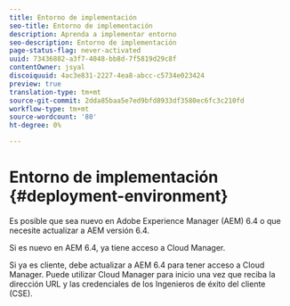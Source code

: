 ```yaml
---
title: Entorno de implementación
seo-title: Entorno de implementación
description: Aprenda a implementar entorno
seo-description: Entorno de implementación
page-status-flag: never-activated
uuid: 73436882-a3f7-4048-bb8d-7f5819d29c8f
contentOwner: jsyal
discoiquuid: 4ac3e831-2227-4ea8-abcc-c5734e023424
preview: true
translation-type: tm+mt
source-git-commit: 2dda85baa5e7ed9bfd8933df3580ec6fc3c210fd
workflow-type: tm+mt
source-wordcount: '80'
ht-degree: 0%

---
```



# Entorno de implementación {#deployment-environment}

Es posible que sea nuevo en Adobe Experience Manager (AEM) 6.4 o que necesite actualizar a AEM versión 6.4.

Si es nuevo en AEM 6.4, ya tiene acceso a Cloud Manager.

Si ya es cliente, debe actualizar a AEM 6.4 para tener acceso a Cloud Manager. Puede utilizar Cloud Manager para inicio una vez que reciba la dirección URL y las credenciales de los Ingenieros de éxito del cliente (CSE).
